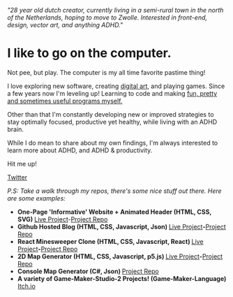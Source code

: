 *"28 year old dutch creator, currently living in a semi-rural town in the north of the Netherlands, hoping to move to Zwolle. Interested in front-end, design, vector art, and anything ADHD."*

# I like to go on the computer.
Not pee, but play. The computer is my all time favorite pastime thing! 

I love exploring new software, creating [digital art](https://www.artstation.com/kompjoeterjonk), and playing games. Since a few years now I'm leveling up! Learning to code and making [fun, pretty and sometimes useful programs myself.](https://github.com/Kompjoeter)

Other than that I'm constantly developing new or improved strategies to stay optimally focused, productive yet healthy, while living with an ADHD brain. 

While I do mean to share about my own findings, I'm always interested to learn more about ADHD, and ADHD & productivity. 

Hit me up!

<a href='https://twitter.com/KompjoeterJonk'>Twitter</a>

*P.S: Take a walk through my repos, there's some nice stuff out there. Here are some examples:*

  <ul>
 <li><b>One-Page 'Informative' Website + Animated Header (HTML, CSS, SVG) </b><a href="https://randbyyp.github.io/GAS-Hand-Animation/">Live Project</a>-<a href="https://github.com/RanDByyp/GAS-Hand-Animation">Project Repo</a>
    <li><b>Github Hosted Blog (HTML, CSS, Javascript, Json) </b><a href="https://randbyyp.github.io/Github-Hosted-Blog/">Live Project</a><b>-</b><a href="https://github.com/RanDByyp/Github-Hosted-Blog">Project Repo</a></li>
    <li><b>React Minesweeper Clone (HTML, CSS, Javascript, React) </b><a href="https://randbyyp.github.io/React-Minesweeper/">Live Project</a><b>-</b><a href="https://github.com/RanDByyp/React-Minesweeper">Project Repo</a></li>
    <li><b>2D Map Generator (HTML, CSS, Javascript, p5.js) </b><a href="https://randbyyp.github.io/MapGen-Gold/">Live Project</a><b>-</b><a href="https://github.com/RanDByyp/MapGen-Gold">Project Repo</a></li>
    <li><b>Console Map Generator (C#, Json) </b><a href="https://github.com/RanDByyp/MapGen-Bronze">Project Repo</a></li>
    <li><b>A variety of Game-Maker-Studio-2 Projects! (Game-Maker-Language)</b><a href="https://randatabase.itch.io/"> Itch.io</a></li>
  </ul>
